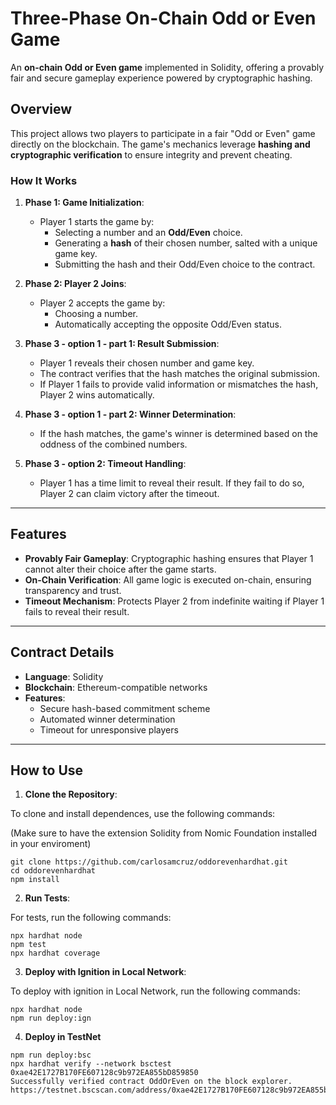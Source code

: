 # Three-Phase On-Chain Odd or Even Game

An **on-chain Odd or Even game** implemented in Solidity, offering a provably fair and secure gameplay experience powered by cryptographic hashing.

## Overview

This project allows two players to participate in a fair "Odd or Even" game directly on the blockchain. The game's mechanics leverage **hashing and cryptographic verification** to ensure integrity and prevent cheating.

### How It Works

1. **Phase 1: Game Initialization**:
   - Player 1 starts the game by:
     - Selecting a number and an **Odd/Even** choice.
     - Generating a **hash** of their chosen number, salted with a unique game key.
     - Submitting the hash and their Odd/Even choice to the contract.

2. **Phase 2: Player 2 Joins**:
   - Player 2 accepts the game by:
     - Choosing a number.
     - Automatically accepting the opposite Odd/Even status.

3. **Phase 3 - option 1 - part 1: Result Submission**:
   - Player 1 reveals their chosen number and game key.
   - The contract verifies that the hash matches the original submission.
   - If Player 1 fails to provide valid information or mismatches the hash, Player 2 wins automatically.

4. **Phase 3 - option 1 - part 2: Winner Determination**:
   - If the hash matches, the game's winner is determined based on the oddness of the combined numbers.

5. **Phase 3 - option 2: Timeout Handling**:
   - Player 1 has a time limit to reveal their result. If they fail to do so, Player 2 can claim victory after the timeout.

---

## Features

- **Provably Fair Gameplay**: Cryptographic hashing ensures that Player 1 cannot alter their choice after the game starts.
- **On-Chain Verification**: All game logic is executed on-chain, ensuring transparency and trust.
- **Timeout Mechanism**: Protects Player 2 from indefinite waiting if Player 1 fails to reveal their result.

---

## Contract Details

- **Language**: Solidity
- **Blockchain**: Ethereum-compatible networks
- **Features**:
  - Secure hash-based commitment scheme
  - Automated winner determination
  - Timeout for unresponsive players

---

## How to Use

1. **Clone the Repository**:
   
To clone and install dependences, use the following commands:

(Make sure to have the extension Solidity from Nomic Foundation installed in your enviroment)

```shell
git clone https://github.com/carlosamcruz/oddorevenhardhat.git
cd oddorevenhardhat
npm install
```

2. **Run Tests**:
   
For tests, run the following commands:

```shell
npx hardhat node
npm test
npx hardhat coverage
```

3. **Deploy with Ignition in Local Network**:
   
To deploy with ignition in Local Network, run the following commands:

```shell
npx hardhat node
npm run deploy:ign
```

4. **Deploy in TestNet**

```shell
npm run deploy:bsc
npx hardhat verify --network bsctest 0xae42E1727B170FE607128c9b972EA855bD859850
Successfully verified contract OddOrEven on the block explorer.
https://testnet.bscscan.com/address/0xae42E1727B170FE607128c9b972EA855bD859850#code
```